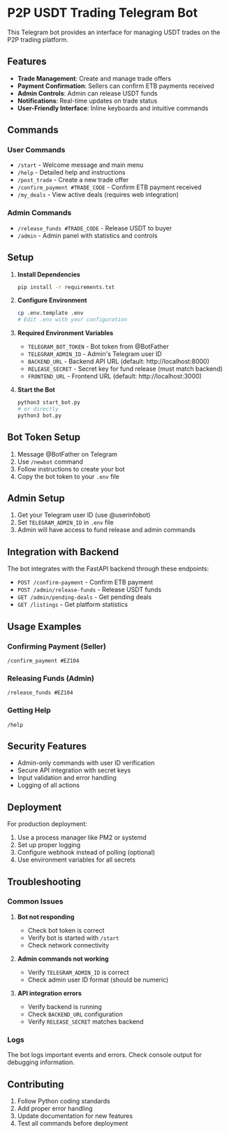 # P2P USDT Trading Telegram Bot

This Telegram bot provides an interface for managing USDT trades on the P2P trading platform.

## Features

- **Trade Management**: Create and manage trade offers
- **Payment Confirmation**: Sellers can confirm ETB payments received
- **Admin Controls**: Admin can release USDT funds
- **Notifications**: Real-time updates on trade status
- **User-Friendly Interface**: Inline keyboards and intuitive commands

## Commands

### User Commands
- `/start` - Welcome message and main menu
- `/help` - Detailed help and instructions
- `/post_trade` - Create a new trade offer
- `/confirm_payment #TRADE_CODE` - Confirm ETB payment received
- `/my_deals` - View active deals (requires web integration)

### Admin Commands
- `/release_funds #TRADE_CODE` - Release USDT to buyer
- `/admin` - Admin panel with statistics and controls

## Setup

1. **Install Dependencies**
   ```bash
   pip install -r requirements.txt
   ```

2. **Configure Environment**
   ```bash
   cp .env.template .env
   # Edit .env with your configuration
   ```

3. **Required Environment Variables**
   - `TELEGRAM_BOT_TOKEN` - Bot token from @BotFather
   - `TELEGRAM_ADMIN_ID` - Admin's Telegram user ID
   - `BACKEND_URL` - Backend API URL (default: http://localhost:8000)
   - `RELEASE_SECRET` - Secret key for fund release (must match backend)
   - `FRONTEND_URL` - Frontend URL (default: http://localhost:3000)

4. **Start the Bot**
   ```bash
   python3 start_bot.py
   # or directly
   python3 bot.py
   ```

## Bot Token Setup

1. Message @BotFather on Telegram
2. Use `/newbot` command
3. Follow instructions to create your bot
4. Copy the bot token to your `.env` file

## Admin Setup

1. Get your Telegram user ID (use @userinfobot)
2. Set `TELEGRAM_ADMIN_ID` in `.env` file
3. Admin will have access to fund release and admin commands

## Integration with Backend

The bot integrates with the FastAPI backend through these endpoints:

- `POST /confirm-payment` - Confirm ETB payment
- `POST /admin/release-funds` - Release USDT funds
- `GET /admin/pending-deals` - Get pending deals
- `GET /listings` - Get platform statistics

## Usage Examples

### Confirming Payment (Seller)
```
/confirm_payment #EZ104
```

### Releasing Funds (Admin)
```
/release_funds #EZ104
```

### Getting Help
```
/help
```

## Security Features

- Admin-only commands with user ID verification
- Secure API integration with secret keys
- Input validation and error handling
- Logging of all actions

## Deployment

For production deployment:

1. Use a process manager like PM2 or systemd
2. Set up proper logging
3. Configure webhook instead of polling (optional)
4. Use environment variables for all secrets

## Troubleshooting

### Common Issues

1. **Bot not responding**
   - Check bot token is correct
   - Verify bot is started with `/start`
   - Check network connectivity

2. **Admin commands not working**
   - Verify `TELEGRAM_ADMIN_ID` is correct
   - Check admin user ID format (should be numeric)

3. **API integration errors**
   - Verify backend is running
   - Check `BACKEND_URL` configuration
   - Verify `RELEASE_SECRET` matches backend

### Logs

The bot logs important events and errors. Check console output for debugging information.

## Contributing

1. Follow Python coding standards
2. Add proper error handling
3. Update documentation for new features
4. Test all commands before deployment

